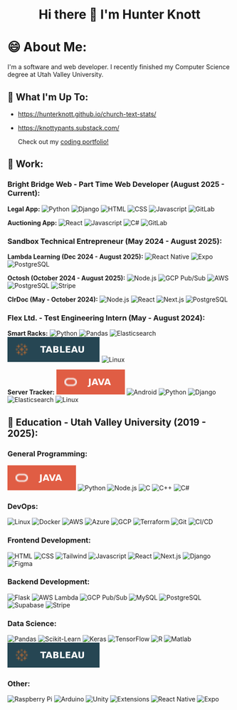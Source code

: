<h1 align="center">Hi there 👋 I'm Hunter Knott</h1>

<!--
**HunterKnott/HunterKnott** is a ✨ _special_ ✨ repository because its `README.md` (this file) appears on your GitHub profile.

Here are some ideas to get you started:

- 🔭 I’m currently working on ...
- 🌱 I’m currently learning ...
- 👯 I’m looking to collaborate on ...
- 🤔 I’m looking for help with ...
- 💬 Ask me about ...
- 📫 How to reach me: ...
- 😄 Pronouns: ...
- ⚡ Fun fact: ...
-->

# 😄 About Me:
I'm a software and web developer. I recently finished my Computer Science degree at Utah Valley University.

## 🔭 What I'm Up To:
- https://hunterknott.github.io/church-text-stats/
- https://knottypants.substack.com/

  Check out my [coding portfolio!](https://portfolio-hunter-knotts-projects.vercel.app/)

## 🏢 Work:
### Bright Bridge Web - Part Time Web Developer (August 2025 - Current):
**Legal App:**
![Python](https://img.shields.io/badge/Python-FFD43B?style=for-the-badge&logo=python)
![Django](https://img.shields.io/badge/Django%20-%20000000?style=for-the-badge&logo=Django&color=%23092E20)
![HTML](https://img.shields.io/badge/HTML-%23b8761f?style=for-the-badge&logo=HTML5)
![CSS](https://img.shields.io/badge/CSS-%2362a7f0?style=for-the-badge&logo=CSS)
![Javascript](https://img.shields.io/badge/Javascript-black?style=for-the-badge&logo=JavaScript)
![GitLab](https://img.shields.io/badge/GitLab%20-%20%23FC6D26?style=for-the-badge&logo=GitLab&color=%23FFFFFF)

**Auctioning App:**
![React](https://img.shields.io/badge/React-2a2e2a?style=for-the-badge&logo=react)
![Javascript](https://img.shields.io/badge/Javascript-black?style=for-the-badge&logo=JavaScript)
![C#](https://img.shields.io/badge/C%23-512BD4?style=for-the-badge&logo=.net)
![GitLab](https://img.shields.io/badge/GitLab%20-%20%23FC6D26?style=for-the-badge&logo=GitLab&color=%23FFFFFF)

### Sandbox Technical Entrepreneur (May 2024 - August 2025):
**Lambda Learning (Dec 2024 - August 2025):**
![React Native](https://img.shields.io/badge/React%20Native-2a2e2a?style=for-the-badge&logo=react)
![Expo](https://img.shields.io/badge/Expo-000020?style=for-the-badge&logo=Expo)
![PostgreSQL](https://img.shields.io/badge/PostgreSQL-%23b9afc9?style=for-the-badge&logo=PostgreSQL)

**Octosh (October 2024 - August 2025):**
![Node.js](https://img.shields.io/badge/Node.js-464d47?style=for-the-badge&logo=Node.js)
![GCP Pub/Sub](https://img.shields.io/badge/GCP%20Pub%2FSub%20-%20%234C8BF5?style=for-the-badge&logo=Google%20Pub%2FSub&logoColor=%23FFFFFF)
![AWS](https://img.shields.io/badge/AWS%20-%20%23232F3E?style=for-the-badge&logo=iCloud&logoColor=%23FF9800)
![PostgreSQL](https://img.shields.io/badge/PostgreSQL-%23b9afc9?style=for-the-badge&logo=PostgreSQL)
![Stripe](https://img.shields.io/badge/Stripe-635BFF?style=for-the-badge&logo=Stripe&logoColor=FFFFFF)

**ClrDoc (May - October 2024):**
![Node.js](https://img.shields.io/badge/Node.js-464d47?style=for-the-badge&logo=Node.js)
![React](https://img.shields.io/badge/React-2a2e2a?style=for-the-badge&logo=react)
![Next.js](https://img.shields.io/badge/Next.js-000000?style=for-the-badge&logo=Next.js)
![PostgreSQL](https://img.shields.io/badge/PostgreSQL-%23b9afc9?style=for-the-badge&logo=PostgreSQL)

### Flex Ltd. - Test Engineering Intern (May - August 2024):
**Smart Racks:**
![Python](https://img.shields.io/badge/Python-FFD43B?style=for-the-badge&logo=python)
![Pandas](https://img.shields.io/badge/Pandas-150458?style=for-the-badge&logo=Pandas)
![Elasticsearch](https://img.shields.io/badge/Elasticsearch-005571?style=for-the-badge&logo=Elasticsearch)
![Tableau](Tableau-264653.svg)
![Linux](https://img.shields.io/badge/Linux-%23171d24?style=for-the-badge&logo=Linux)

**Server Tracker:**
![Java](Java-red.svg)
![Android](https://img.shields.io/badge/Android-2a2e2a?style=for-the-badge&logo=android)
![Python](https://img.shields.io/badge/Python-FFD43B?style=for-the-badge&logo=python)
![Django](https://img.shields.io/badge/Django%20-%20000000?style=for-the-badge&logo=Django&color=%23092E20)
![Elasticsearch](https://img.shields.io/badge/Elasticsearch-005571?style=for-the-badge&logo=Elasticsearch)
![Linux](https://img.shields.io/badge/Linux-%23171d24?style=for-the-badge&logo=Linux)

## 🏫 Education - Utah Valley University (2019 - 2025):
### General Programming:
![Java](Java-red.svg)
![Python](https://img.shields.io/badge/Python-FFD43B?style=for-the-badge&logo=python)
![Node.js](https://img.shields.io/badge/Node.js-464d47?style=for-the-badge&logo=Node.js)
![C](https://img.shields.io/badge/C-A8B9CC?style=for-the-badge&logo=C&logoColor=%23FFFFFF)
![C++](https://img.shields.io/badge/C%2B%2B-blue?style=for-the-badge&logo=C%2B%2B)
![C#](https://img.shields.io/badge/C%23-512BD4?style=for-the-badge&logo=.net)

### DevOps:
![Linux](https://img.shields.io/badge/Linux-%23171d24?style=for-the-badge&logo=Linux)
![Docker](https://img.shields.io/badge/Docker-%23c3d0de?style=for-the-badge&logo=Docker)
![AWS](https://img.shields.io/badge/AWS%20-%20%23232F3E?style=for-the-badge&logo=iCloud&logoColor=%23FF9800)
![Azure](https://img.shields.io/badge/Azure-104581?style=for-the-badge&logo=iCloud&logoColor=FFFFFF)
![GCP](https://img.shields.io/badge/GCP-4285F4?style=for-the-badge&logo=Google%20Cloud&logoColor=FFFFFF)
![Terraform](https://img.shields.io/badge/Terraform-844FBA?style=for-the-badge&logo=Terraform&logoColor=FFFFFF)
![Git](https://img.shields.io/badge/Git-%232b3745?style=for-the-badge&logo=git)
![CI/CD](https://img.shields.io/badge/CI%2FCD%20-%20000000?style=for-the-badge&logo=GitHub%20Actions&logoColor=2088FF&color=222222)

### Frontend Development:
![HTML](https://img.shields.io/badge/HTML-%23b8761f?style=for-the-badge&logo=HTML5)
![CSS](https://img.shields.io/badge/CSS-%2362a7f0?style=for-the-badge&logo=CSS)
![Tailwind](https://img.shields.io/badge/Tailwind-304145?style=for-the-badge&logo=Tailwind%20CSS)
![Javascript](https://img.shields.io/badge/Javascript-black?style=for-the-badge&logo=JavaScript)
![React](https://img.shields.io/badge/React-2a2e2a?style=for-the-badge&logo=react)
![Next.js](https://img.shields.io/badge/Next.js-000000?style=for-the-badge&logo=Next.js)
![Django](https://img.shields.io/badge/Django%20-%20000000?style=for-the-badge&logo=Django&color=%23092E20)
![Figma](https://img.shields.io/badge/Figma%20-%20444444?style=for-the-badge&logo=Figma&logoColor=F24E1E&color=444444)

### Backend Development:
![Flask](https://img.shields.io/badge/Flask-000000?style=for-the-badge&logo=flask&logoColor=FFFFFF)
![AWS Lambda](https://img.shields.io/badge/AWS%20Lambda-232F3E?style=for-the-badge&logo=Serverless&logoColor=FF9900)
![GCP Pub/Sub](https://img.shields.io/badge/GCP%20Pub%2FSub%20-%20%234C8BF5?style=for-the-badge&logo=Google%20Pub%2FSub&logoColor=%23FFFFFF)
![MySQL](https://img.shields.io/badge/MySQL-%23cf9a55?style=for-the-badge&logo=MySQL)
![PostgreSQL](https://img.shields.io/badge/PostgreSQL-%23b9afc9?style=for-the-badge&logo=PostgreSQL)
![Supabase](https://img.shields.io/badge/Supabase-2a2e2a?style=for-the-badge&logo=Supabase)
![Stripe](https://img.shields.io/badge/Stripe-635BFF?style=for-the-badge&logo=Stripe&logoColor=FFFFFF)

### Data Science:
![Pandas](https://img.shields.io/badge/Pandas-150458?style=for-the-badge&logo=Pandas)
![Scikit-Learn](https://img.shields.io/badge/Scikit%20Learn-4B8BBE?style=for-the-badge&logo=Scikit-Learn)
![Keras](https://img.shields.io/badge/Keras-D00000?style=for-the-badge&logo=Keras)
![TensorFlow](https://img.shields.io/badge/TensorFlow-e0d5c5?style=for-the-badge&logo=TensorFlow)
![R](https://img.shields.io/badge/R-%232c507d?style=for-the-badge&logo=R)
![Matlab](https://img.shields.io/badge/Matlab-%23d9703f?style=for-the-badge&logo=matrix)
![Tableau](Tableau-264653.svg)

### Other:
![Raspberry Pi](https://img.shields.io/badge/Raspberry%20Pi-A22846?style=for-the-badge&logo=Raspberry%20Pi)
![Arduino](https://img.shields.io/badge/Arduino-00878F?style=for-the-badge&logo=Arduino)
![Unity](https://img.shields.io/badge/Unity-CCCCCC?style=for-the-badge&logo=Unity&logoColor=333333)
![Extensions](https://img.shields.io/badge/Extensions-4285F4?style=for-the-badge&logo=Google%20Chrome&logoColor=FFFFFF)
![React Native](https://img.shields.io/badge/React%20Native-2a2e2a?style=for-the-badge&logo=react)
![Expo](https://img.shields.io/badge/Expo-000020?style=for-the-badge&logo=Expo)

<!---
https://www.youtube.com/watch?v=4cgpu9L2AE8&t=402s (Shields.io tutorial)
--->
